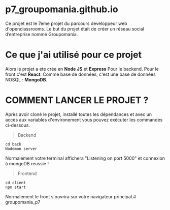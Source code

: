 # p7_groupomania.github.io
Ce projet est le 7eme projet du parcours developpeur web d'openclassrooms.
Le but du projet était de créer un réseau social d’entreprise nommé Groupomania.

# Ce que j'ai utilisé pour ce projet

Alors le projet a ete crée en **Node JS** et **Express** Pour le backend. 
Pour le front c'est **React**. 
Comme base de données, c'est une base de données NOSQL : **MongoDB**.

# COMMENT LANCER LE PROJET ?

Après avoir cloné le projet, installé toutes les dépendances et avec un accès aux variables d'environement vous pouvez exécuter les commandes ci-dessous.

> Backend
  
  ```
  cd back
  Nodemon server
  ```
  
  Normalement votre terminal affichera "Listening on port 5000" et connexion à mongoDB reussie !
  
> Frontend 

  ```
  cd client
  npm start
  ```
 
  Normalement le front s'ouvrira sur votre navigateur principal.# groupomania_p7
